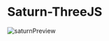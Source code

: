 # Saturn-ThreeJS

![saturnPreview](https://user-images.githubusercontent.com/62751977/180667080-3ae7b05f-ab28-4cef-b9ed-5f5beb90ebb6.png)
